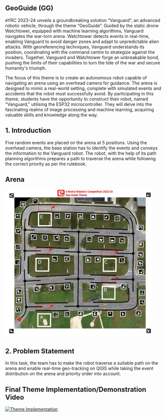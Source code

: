 ## GeoGuide (GG)
eYRC 2023-24 unveils a groundbreaking solution “Vanguard”, an advanced robotic vehicle, through the theme “GeoGuide”. Guided by the static drone Watchtower, equipped with machine learning algorithms, Vanguard navigates the war-torn arena. Watchtower detects events in real-time, enabling Vanguard to avoid danger zones and adapt to unpredictable alien attacks. With georeferencing techniques, Vanguard understands its position, coordinating with the command centre to strategize against the invaders. Together, Vanguard and Watchtower forge an unbreakable bond, pushing the limits of their capabilities to turn the tide of the war and secure humanity's triumph.

The focus of this theme is to create an autonomous robot capable of navigating an arena using an overhead camera for guidance. The arena is designed to mimic a real-world setting, complete with simulated events and accidents that the robot must successfully avoid. By participating in this theme, students have the opportunity to construct their robot, named "Vanguard," utilising the ESP32 microcontroller. They will delve into the fascinating realms of image processing and machine learning, acquiring valuable skills and knowledge along the way.


## 1. Introduction
Five random events are placed on the arena at 5 positions. Using the overhead camera, the base station has to identify the events and conveys the information to the Vanguard robot. The robot, with the help of its path planning algorithms prepares a path to traverse the arena while following the correct priority as per the rulebook.

## Arena

![image](assets/arena.png)

## 2. Problem Statement
In this task, the team has to make the robot traverse a suitable path on the arena and enable real-time geo-tracking on QGIS while taking the event distribution on the arena and priority order into account.

## Final Theme Implementation/Demonstration Video


[![Theme Implementation](https://img.youtube.com/vi/MJPColznaBs/0.jpg)](https://www.youtube.com/watch?v=xKoBW3wclHw)
